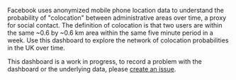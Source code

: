 Facebook uses anonymized mobile phone location data to understand the probability of "colocation" between administrative areas over time, a proxy for social contact. The definition of colocation is that two users are within the same ~0.6 by ~0.6 km area within the same five minute period in a week. Use this dashboard to explore the network of colocation probabilities in the UK over time.

This dashboard is a work in progress, to record a problem with the dashboard or the underlying data, please [create an issue](https://github.com/hamishgibbs/colocation_dashboard/issues/new).